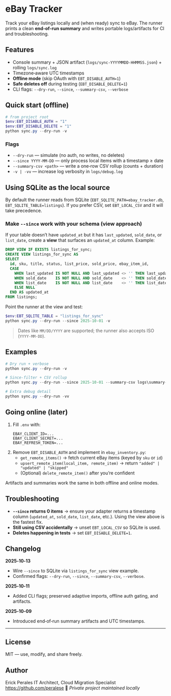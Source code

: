 # eBay Tracker

Track your eBay listings locally and (when ready) sync to eBay. The runner prints a clean **end‑of‑run summary** and writes portable logs/artifacts for CI and troubleshooting.

## Features
- Console summary + JSON artifact (`logs/sync-YYYYMMDD-HHMMSS.json`) + rolling `logs/sync.log`
- Timezone‑aware UTC timestamps
- **Offline mode** (skip OAuth with `EBT_DISABLE_AUTH=1`)
- **Safe deletes off** during testing (`EBT_DISABLE_DELETE=1`)
- CLI flags: `--dry-run`, `--since`, `--summary-csv`, `--verbose`

## Quick start (offline)
```powershell
# from project root
$env:EBT_DISABLE_AUTH = "1"
$env:EBT_DISABLE_DELETE = "1"
python sync.py --dry-run -v
```

### Flags
- `--dry-run` — simulate (no auth, no writes, no deletes)
- `--since YYYY-MM-DD` — only process local items with a timestamp ≥ date
- `--summary-csv <path>` — write a one‑row CSV rollup (counts + duration)
- `-v | -vv` — increase log verbosity in `logs/debug.log`

## Using SQLite as the local source
By default the runner reads from SQLite (`EBT_SQLITE_PATH=ebay_tracker.db`, `EBT_SQLITE_TABLE=listings`). If you prefer CSV, set `EBT_LOCAL_CSV` and it will take precedence.

### Make `--since` work with your schema (view approach)
If your table doesn’t have `updated_at` but it has `last_updated`, `sold_date`, or `list_date`, create a **view** that surfaces an `updated_at` column. Example:

```sql
DROP VIEW IF EXISTS listings_for_sync;
CREATE VIEW listings_for_sync AS
SELECT
  id, sku, title, status, list_price, sold_price, ebay_item_id,
  CASE
    WHEN last_updated IS NOT NULL AND last_updated <> '' THEN last_updated
    WHEN sold_date    IS NOT NULL AND sold_date    <> '' THEN sold_date
    WHEN list_date    IS NOT NULL AND list_date    <> '' THEN list_date
    ELSE NULL
  END AS updated_at
FROM listings;
```

Point the runner at the view and test:
```powershell
$env:EBT_SQLITE_TABLE = "listings_for_sync"
python sync.py --dry-run --since 2025-10-01 -v
```

> Dates like `MM/DD/YYYY` are supported; the runner also accepts ISO (`YYYY-MM-DD`).

## Examples
```powershell
# Dry run + verbose
python sync.py --dry-run -v

# Since-filter + CSV rollup
python sync.py --dry-run --since 2025-10-01 --summary-csv logs\summary-db.csv

# Extra debug detail
python sync.py --dry-run -vv
```

## Going online (later)
1. Fill `.env` with:
   ```env
   EBAY_CLIENT_ID=...
   EBAY_CLIENT_SECRET=...
   EBAY_REFRESH_TOKEN=...
   ```
2. Remove `EBT_DISABLE_AUTH` and implement in `ebay_inventory.py`:
   - `get_remote_items()` → fetch current eBay items (keyed by `sku` or `id`)
   - `upsert_remote_item(local_item, remote_item)` → return `"added" | "updated" | "skipped"`
   - (Optional) `delete_remote_item()` after you’re confident

Artifacts and summaries work the same in both offline and online modes.

## Troubleshooting
- **`--since` returns 0 items** → ensure your adapter returns a timestamp column (`updated_at`, `sold_date`, `list_date`, etc.). Using the view above is the fastest fix.
- **Still using CSV accidentally** → unset `EBT_LOCAL_CSV` so SQLite is used.
- **Deletes happening in tests** → set `EBT_DISABLE_DELETE=1`.

## Changelog
**2025‑10‑13**  
- Wire `--since` to SQLite via `listings_for_sync` view example.  
- Confirmed flags: `--dry-run`, `--since`, `--summary-csv`, `--verbose`.

**2025‑10‑11**  
- Added CLI flags; preserved adaptive imports, offline auth gating, and artifacts.

**2025‑10‑09**  
- Introduced end‑of‑run summary artifacts and UTC timestamps.

---

## License

MIT — use, modify, and share freely.


## Author

Erick Perales
IT Architect, Cloud Migration Specialist  
<https://github.com/peralese>
📧 *Private project maintained locally*
